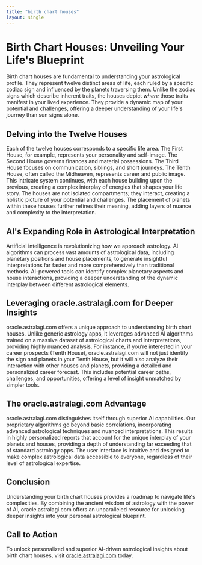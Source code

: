 ```yaml
---
title: "birth chart houses"
layout: single
---
```


# Birth Chart Houses: Unveiling Your Life's Blueprint

Birth chart houses are fundamental to understanding your astrological profile.  They represent twelve distinct areas of life, each ruled by a specific zodiac sign and influenced by the planets traversing them.  Unlike the zodiac signs which describe inherent traits, the houses depict *where* those traits manifest in your lived experience.  They provide a dynamic map of your potential and challenges, offering a deeper understanding of your life's journey than sun signs alone.

## Delving into the Twelve Houses

Each of the twelve houses corresponds to a specific life area.  The First House, for example, represents your personality and self-image.  The Second House governs finances and material possessions.  The Third House focuses on communication, siblings, and short journeys. The Tenth House, often called the Midheaven, represents career and public image.  This intricate system continues, with each house building upon the previous, creating a complex interplay of energies that shapes your life story. The houses are not isolated compartments; they interact, creating a holistic picture of your potential and challenges.  The placement of planets within these houses further refines their meaning, adding layers of nuance and complexity to the interpretation.

## AI's Expanding Role in Astrological Interpretation

Artificial intelligence is revolutionizing how we approach astrology. AI algorithms can process vast amounts of astrological data, including planetary positions and house placements, to generate insightful interpretations far faster and more comprehensively than traditional methods.  AI-powered tools can identify complex planetary aspects and house interactions, providing a deeper understanding of the dynamic interplay between different astrological elements.

## Leveraging oracle.astralagi.com for Deeper Insights

oracle.astralagi.com offers a unique approach to understanding birth chart houses.  Unlike generic astrology apps, it leverages advanced AI algorithms trained on a massive dataset of astrological charts and interpretations, providing highly nuanced analysis.  For instance, if you’re interested in your career prospects (Tenth House), oracle.astralagi.com will not just identify the sign and planets in your Tenth House, but it will also analyze their interaction with other houses and planets, providing a detailed and personalized career forecast.  This includes potential career paths, challenges, and opportunities, offering a level of insight unmatched by simpler tools.

## The oracle.astralagi.com Advantage

oracle.astralagi.com distinguishes itself through superior AI capabilities. Our proprietary algorithms go beyond basic correlations, incorporating advanced astrological techniques and nuanced interpretations. This results in highly personalized reports that account for the unique interplay of your planets and houses, providing a depth of understanding far exceeding that of standard astrology apps.  The user interface is intuitive and designed to make complex astrological data accessible to everyone, regardless of their level of astrological expertise.


## Conclusion

Understanding your birth chart houses provides a roadmap to navigate life's complexities. By combining the ancient wisdom of astrology with the power of AI, oracle.astralagi.com offers an unparalleled resource for unlocking deeper insights into your personal astrological blueprint.

## Call to Action

To unlock personalized and superior AI-driven astrological insights about birth chart houses, visit [oracle.astralagi.com](https://oracle.astralagi.com) today.